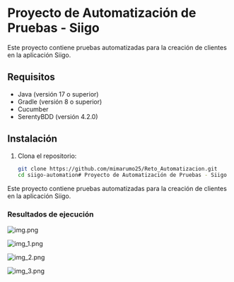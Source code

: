 # Proyecto de Automatización de Pruebas - Siigo

Este proyecto contiene pruebas automatizadas para la creación de clientes en la aplicación Siigo.

## Requisitos

- Java (versión 17 o superior)
- Gradle (versión 8 o superior)
- Cucumber
- SerentyBDD (versión 4.2.0)

## Instalación

1. Clona el repositorio:
   ```bash
   git clone https://github.com/mimarumo25/Reto_Automatizacion.git
   cd siigo-automation# Proyecto de Automatización de Pruebas - Siigo

Este proyecto contiene pruebas automatizadas para la creación de clientes en la aplicación Siigo.

### Resultados de ejecución
![img.png](img.png)

![img_1.png](img_1.png)

![img_2.png](img_2.png)

![img_3.png](img_3.png)
